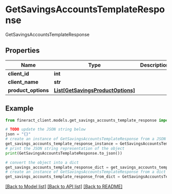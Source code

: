 # GetSavingsAccountsTemplateResponse

GetSavingsAccountsTemplateResponse

## Properties

Name | Type | Description | Notes
------------ | ------------- | ------------- | -------------
**client_id** | **int** |  | [optional] 
**client_name** | **str** |  | [optional] 
**product_options** | [**List[GetSavingsProductOptions]**](GetSavingsProductOptions.md) |  | [optional] 

## Example

```python
from fineract_client.models.get_savings_accounts_template_response import GetSavingsAccountsTemplateResponse

# TODO update the JSON string below
json = "{}"
# create an instance of GetSavingsAccountsTemplateResponse from a JSON string
get_savings_accounts_template_response_instance = GetSavingsAccountsTemplateResponse.from_json(json)
# print the JSON string representation of the object
print(GetSavingsAccountsTemplateResponse.to_json())

# convert the object into a dict
get_savings_accounts_template_response_dict = get_savings_accounts_template_response_instance.to_dict()
# create an instance of GetSavingsAccountsTemplateResponse from a dict
get_savings_accounts_template_response_from_dict = GetSavingsAccountsTemplateResponse.from_dict(get_savings_accounts_template_response_dict)
```
[[Back to Model list]](../README.md#documentation-for-models) [[Back to API list]](../README.md#documentation-for-api-endpoints) [[Back to README]](../README.md)


